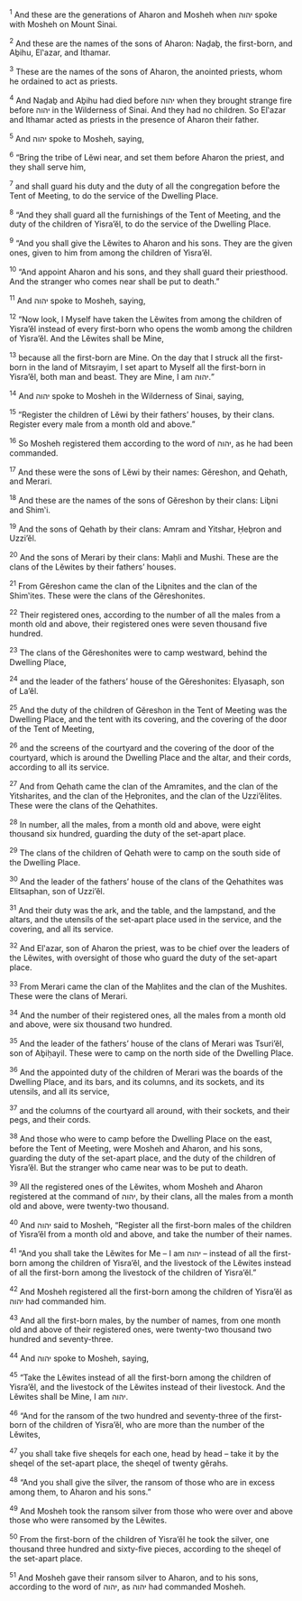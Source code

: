 <sup>1</sup> And these are the generations of Aharon and Mosheh when יהוה spoke with Mosheh on Mount Sinai.

<sup>2</sup> And these are the names of the sons of Aharon: Naḏaḇ, the first-born, and Aḇihu, El‛azar, and Ithamar.

<sup>3</sup> These are the names of the sons of Aharon, the anointed priests, whom he ordained to act as priests.

<sup>4</sup> And Naḏaḇ and Aḇihu had died before יהוה when they brought strange fire before יהוה in the Wilderness of Sinai. And they had no children. So El‛azar and Ithamar acted as priests in the presence of Aharon their father.

<sup>5</sup> And יהוה spoke to Mosheh, saying,

<sup>6</sup> “Bring the tribe of Lĕwi near, and set them before Aharon the priest, and they shall serve him,

<sup>7</sup> and shall guard his duty and the duty of all the congregation before the Tent of Meeting, to do the service of the Dwelling Place.

<sup>8</sup> “And they shall guard all the furnishings of the Tent of Meeting, and the duty of the children of Yisra’ĕl, to do the service of the Dwelling Place.

<sup>9</sup> “And you shall give the Lĕwites to Aharon and his sons. They are the given ones, given to him from among the children of Yisra’ĕl.

<sup>10</sup> “And appoint Aharon and his sons, and they shall guard their priesthood. And the stranger who comes near shall be put to death.”

<sup>11</sup> And יהוה spoke to Mosheh, saying,

<sup>12</sup> “Now look, I Myself have taken the Lĕwites from among the children of Yisra’ĕl instead of every first-born who opens the womb among the children of Yisra’ĕl. And the Lĕwites shall be Mine,

<sup>13</sup> because all the first-born are Mine. On the day that I struck all the first-born in the land of Mitsrayim, I set apart to Myself all the first-born in Yisra’ĕl, both man and beast. They are Mine, I am יהוה.”

<sup>14</sup> And יהוה spoke to Mosheh in the Wilderness of Sinai, saying,

<sup>15</sup> “Register the children of Lĕwi by their fathers’ houses, by their clans. Register every male from a month old and above.”

<sup>16</sup> So Mosheh registered them according to the word of יהוה, as he had been commanded.

<sup>17</sup> And these were the sons of Lĕwi by their names: Gĕreshon, and Qehath, and Merari.

<sup>18</sup> And these are the names of the sons of Gĕreshon by their clans: Liḇni and Shim‛i.

<sup>19</sup> And the sons of Qehath by their clans: Amram and Yitshar, Ḥeḇron and Uzzi’ĕl.

<sup>20</sup> And the sons of Merari by their clans: Maḥli and Mushi. These are the clans of the Lĕwites by their fathers’ houses.

<sup>21</sup> From Gĕreshon came the clan of the Liḇnites and the clan of the Shim‛ites. These were the clans of the Gĕreshonites.

<sup>22</sup> Their registered ones, according to the number of all the males from a month old and above, their registered ones were seven thousand five hundred.

<sup>23</sup> The clans of the Gĕreshonites were to camp westward, behind the Dwelling Place,

<sup>24</sup> and the leader of the fathers’ house of the Gĕreshonites: Elyasaph, son of La’ĕl.

<sup>25</sup> And the duty of the children of Gĕreshon in the Tent of Meeting was the Dwelling Place, and the tent with its covering, and the covering of the door of the Tent of Meeting,

<sup>26</sup> and the screens of the courtyard and the covering of the door of the courtyard, which is around the Dwelling Place and the altar, and their cords, according to all its service.

<sup>27</sup> And from Qehath came the clan of the Amramites, and the clan of the Yitsharites, and the clan of the Ḥeḇronites, and the clan of the Uzzi’ĕlites. These were the clans of the Qehathites.

<sup>28</sup> In number, all the males, from a month old and above, were eight thousand six hundred, guarding the duty of the set-apart place.

<sup>29</sup> The clans of the children of Qehath were to camp on the south side of the Dwelling Place.

<sup>30</sup> And the leader of the fathers’ house of the clans of the Qehathites was Elitsaphan, son of Uzzi’ĕl.

<sup>31</sup> And their duty was the ark, and the table, and the lampstand, and the altars, and the utensils of the set-apart place used in the service, and the covering, and all its service.

<sup>32</sup> And El‛azar, son of Aharon the priest, was to be chief over the leaders of the Lĕwites, with oversight of those who guard the duty of the set-apart place.

<sup>33</sup> From Merari came the clan of the Maḥlites and the clan of the Mushites. These were the clans of Merari.

<sup>34</sup> And the number of their registered ones, all the males from a month old and above, were six thousand two hundred.

<sup>35</sup> And the leader of the fathers’ house of the clans of Merari was Tsuri’ĕl, son of Aḇiḥayil. These were to camp on the north side of the Dwelling Place.

<sup>36</sup> And the appointed duty of the children of Merari was the boards of the Dwelling Place, and its bars, and its columns, and its sockets, and its utensils, and all its service,

<sup>37</sup> and the columns of the courtyard all around, with their sockets, and their pegs, and their cords.

<sup>38</sup> And those who were to camp before the Dwelling Place on the east, before the Tent of Meeting, were Mosheh and Aharon, and his sons, guarding the duty of the set-apart place, and the duty of the children of Yisra’ĕl. But the stranger who came near was to be put to death.

<sup>39</sup> All the registered ones of the Lĕwites, whom Mosheh and Aharon registered at the command of יהוה, by their clans, all the males from a month old and above, were twenty-two thousand.

<sup>40</sup> And יהוה said to Mosheh, “Register all the first-born males of the children of Yisra’ĕl from a month old and above, and take the number of their names.

<sup>41</sup> “And you shall take the Lĕwites for Me – I am יהוה – instead of all the first-born among the children of Yisra’ĕl, and the livestock of the Lĕwites instead of all the first-born among the livestock of the children of Yisra’ĕl.”

<sup>42</sup> And Mosheh registered all the first-born among the children of Yisra’ĕl as יהוה had commanded him.

<sup>43</sup> And all the first-born males, by the number of names, from one month old and above of their registered ones, were twenty-two thousand two hundred and seventy-three.

<sup>44</sup> And יהוה spoke to Mosheh, saying,

<sup>45</sup> “Take the Lĕwites instead of all the first-born among the children of Yisra’ĕl, and the livestock of the Lĕwites instead of their livestock. And the Lĕwites shall be Mine, I am יהוה.

<sup>46</sup> “And for the ransom of the two hundred and seventy-three of the first-born of the children of Yisra’ĕl, who are more than the number of the Lĕwites,

<sup>47</sup> you shall take five sheqels for each one, head by head – take it by the sheqel of the set-apart place, the sheqel of twenty gĕrahs.

<sup>48</sup> “And you shall give the silver, the ransom of those who are in excess among them, to Aharon and his sons.”

<sup>49</sup> And Mosheh took the ransom silver from those who were over and above those who were ransomed by the Lĕwites.

<sup>50</sup> From the first-born of the children of Yisra’ĕl he took the silver, one thousand three hundred and sixty-five pieces, according to the sheqel of the set-apart place.

<sup>51</sup> And Mosheh gave their ransom silver to Aharon, and to his sons, according to the word of יהוה, as יהוה had commanded Mosheh.

